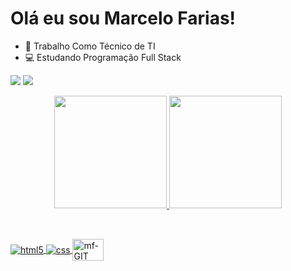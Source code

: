 # Olá eu sou Marcelo Farias!



- 🔭  Trabalho Como Técnico de TI 
- 💻 Estudando Programação Full Stack

 <div> 

  <a href = "mailto:ykmarcelo@gmail.com"><img src="https://img.shields.io/badge/-Gmail-%23333?style=for-the-badge&logo=gmail&logoColor=white" target="_blank"></a>
  <a href="https://www.linkedin.com/in/marcelo-farias-471541a9/" target="_blank"><img src="https://img.shields.io/badge/-LinkedIn-%230077B5?style=for-the-badge&logo=linkedin&logoColor=white" target="_blank"></a> 
 
 
</div>

<div align="center">
  <a href="https://github.com/ykmarcelo">
  <img height="180em" src="https://github-readme-stats.vercel.app/api?username=ykmarcelo&show_icons=true&theme=tokyonight&include_all_commits=true&count_private=true"/>
  <img height="180em" src="https://github-readme-stats.vercel.app/api/top-langs/?username=ykmarcelo&layout=compact&langs_count=7&theme=tokyonight&includea"/>
</div>

 ##
 
<div style="display: inline_block"><br/>
  <img align="center"  alt="html5"  <img src="https://img.shields.io/badge/HTML5-E34F26?style=for-the-badge&logo=html5&logoColor=white"/>
  <img align="center"  alt="css" <img src="https://img.shields.io/badge/CSS-239120?&style=for-the-badge&logo=css3&logoColor=white"/>
  <img align="center" alt="mf-GIT" height="35" width="50"  <img src="https://cdn.jsdelivr.net/gh/devicons/devicon/icons/git/git-plain.svg" />
  
     
 </div>    
 




